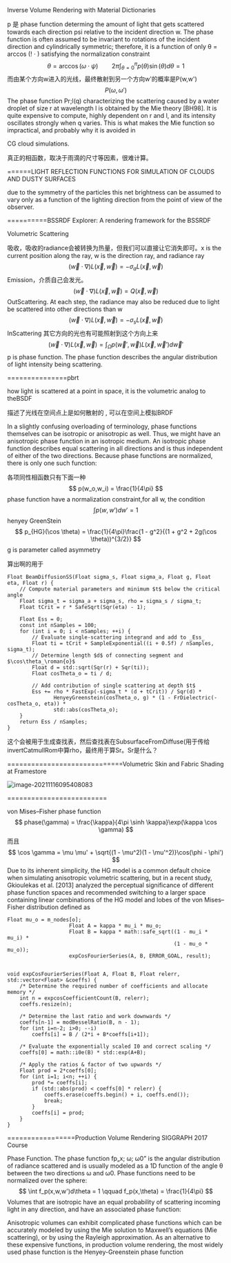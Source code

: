 Inverse Volume Rendering with Material Dictionaries  

p 是 phase function determing the amount of light that gets scattered towards each direction psi relative to the incident direction w. The phase function is often assumed to be invariant to rotations of the incident direction and cylindrically symmetric; therefore, it is a function of only θ = arccos (! · ) satisfying the normalization constraint  
$$
\theta = \arccos(\omega \cdot \psi) \qquad 2\pi \int_{\theta=0}^{\pi}p(\theta)\sin(\theta) d\theta = 1
$$
而由某个方向w进入的光线，最终散射到另一个方向w'的概率是P(w,w')
$$
P(\omega,\omega')
$$
The phase function Pr;l(q) characterizing the scattering
caused by a water droplet of size r at wavelength l is obtained by the Mie theory [BH98]. It is quite expensive to  compute, highly dependent on r and l, and its intensity oscillates strongly when q varies. This is what makes the Mie
function so impractical, and probably why it is avoided in

CG cloud simulations.

真正的相函数，取决于雨滴的尺寸等因素，很难计算。

======LIGHT REFLECTION FUNCTIONS FOR SIMULATION OF CLOUDS AND DUSTY SURFACES  

due to the symmetry of the particles this net brightness can be assumed to vary only as a function of the lighting direction from the point of view of the observer.   

==========BSSRDF Explorer: A rendering framework for the BSSRDF  

Volumetric Scattering  

吸收，吸收的radiance会被转换为热量，但我们可以直接让它消失即可。x is the current position along the ray, w is the direction ray, and radiance ray
$$
(\vec w \cdot \nabla)L(\vec x,\vec w) = -\sigma_a L(\vec x,\vec w)
$$
Emission，介质自己会发光。
$$
(\vec w \cdot \nabla)L(\vec x,\vec w) = Q(\vec x,\vec w)
$$
OutScattering. At each step, the radiance may also be reduced due to light be scattered into other directions than w
$$
(\vec w \cdot \nabla)L(\vec x,\vec w) = -\sigma_s L(\vec x,\vec w)
$$
InScattering 其它方向的光也有可能照射到这个方向上来
$$
(\vec w \cdot \nabla)L(\vec x,\vec w) = \int_{\Omega}p(\vec w',\vec w)L(\vec x,\vec w')d\vec w'
$$
p is phase function. The phase function describes the angular distribution of light intensity being scattering.

===============pbrt

how light is scattered at a point in space, it is the volumetric analog to theBSDF  

描述了光线在空间点上是如何散射的  , 可以在空间上模拟BRDF

In a slightly confusing overloading of terminology, phase functions themselves can be
isotropic or anisotropic as well. Thus, we might have an anisotropic phase function in an
isotropic medium. An isotropic phase function describes equal scattering in all directions
and is thus independent of either of the two directions. Because phase functions are
normalized, there is only one such function:  

各项同性相函数只有下面一种
$$
p(w_o,w_i) = \frac{1}{4\pi}
$$
phase function have a normalization constraint,for all w, the condition
$$
\int p(w,w')dw' = 1
$$
henyey GreenStein
$$
p_{HG}(\cos \theta) = \frac{1}{4\pi}\frac{1 - g^2}{(1 + g^2 + 2g(\cos \theta))^{3/2}}
$$
g is parameter called asymmetry

算出啊的用于

```
Float BeamDiffusionSS(Float sigma_s, Float sigma_a, Float g, Float eta, Float r) {
    // Compute material parameters and minimum $t$ below the critical angle
    Float sigma_t = sigma_a + sigma_s, rho = sigma_s / sigma_t;
    Float tCrit = r * SafeSqrt(Sqr(eta) - 1);

    Float Ess = 0;
    const int nSamples = 100;
    for (int i = 0; i < nSamples; ++i) {
        // Evaluate single-scattering integrand and add to _Ess_
        Float ti = tCrit + SampleExponential((i + 0.5f) / nSamples, sigma_t);
        // Determine length $d$ of connecting segment and $\cos\theta_\roman{o}$
        Float d = std::sqrt(Sqr(r) + Sqr(ti));
        Float cosTheta_o = ti / d;

        // Add contribution of single scattering at depth $t$
        Ess += rho * FastExp(-sigma_t * (d + tCrit)) / Sqr(d) *
               HenyeyGreenstein(cosTheta_o, g) * (1 - FrDielectric(-cosTheta_o, eta)) *
               std::abs(cosTheta_o);
    }
    return Ess / nSamples;
}

```

这个会被用于生成查找表，然后查找表在SubsurfaceFromDiffuse(用于传给invertCatmullRom中算rho，最终用于算Sr。Sr是什么？

=============================Volumetric Skin and Fabric Shading at Framestore  

![image-20211116095408083](E:\mycode\collection\定理\光照\image-20211116095408083.png)

=========================

von Mises–Fisher phase function  
$$
phase(\gamma) = \frac{\kappa}{4\pi \sinh \kappa}\exp(\kappa \cos \gamma)
$$
而且
$$
\cos \gamma = \mu \mu' + \sqrt{(1 - \mu^2)(1 - \mu'^2)}\cos(\phi - \phi')
$$
Due to its inherent simplicity, the HG model is a common default choice when simulating anisotropic volumetric scattering, but in a recent study, Gkioulekas et al. [2013] analyzed the perceptual significance of different phase function spaces and recommended switching to a larger space containing linear combinations of the HG model and lobes of the von Mises–Fisher distribution defined as  

```
Float mu_o = m_nodes[o];
                    Float A = kappa * mu_i * mu_o;
                    Float B = kappa * math::safe_sqrt((1 - mu_i * mu_i) *
                                                      (1 - mu_o * mu_o));
                    expCosFourierSeries(A, B, ERROR_GOAL, result);


void expCosFourierSeries(Float A, Float B, Float relerr, std::vector<Float> &coeffs) {
    /* Determine the required number of coefficients and allocate memory */
    int n = expcosCoefficientCount(B, relerr);
    coeffs.resize(n);

    /* Determine the last ratio and work downwards */
    coeffs[n-1] = modBesselRatio(B, n - 1);
    for (int i=n-2; i>0; --i)
        coeffs[i] = B / (2*i + B*coeffs[i+1]);

    /* Evaluate the exponentially scaled I0 and correct scaling */
    coeffs[0] = math::i0e(B) * std::exp(A+B);

    /* Apply the ratios & factor of two upwards */
    Float prod = 2*coeffs[0];
    for (int i=1; i<n; ++i) {
        prod *= coeffs[i];
        if (std::abs(prod) < coeffs[0] * relerr) {
            coeffs.erase(coeffs.begin() + i, coeffs.end());
            break;
        }
        coeffs[i] = prod;
    }
}

```

=================Production Volume Rendering
SIGGRAPH 2017 Course  

Phase Function. The phase function fp„x; ω; ω0” is the angular distribution of radiance scattered and
is usually modeled as a 1D function of the angle θ between the two directions ω and ω0. Phase functions
need to be normalized over the sphere:  
$$
\int f_p(x,w,w')d\theta = 1 \qquad f_p(x,\theta) = \frac{1}{4\pi}
$$
Volumes that are isotropic have an equal probability of scattering incoming light in any
direction, and have an associated phase function:  

Anisotropic volumes can exhibit complicated phase functions which can be accurately modeled by
using the Mie solution to Maxwell’s equations (Mie scattering), or by using the Rayleigh approximation.
As an alternative to these expensive functions, in production volume rendering, the most widely used
phase function is the Henyey-Greenstein phase function  

